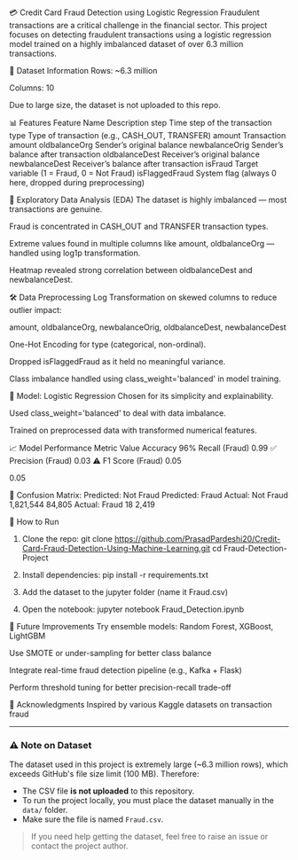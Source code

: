 💳 Credit Card Fraud Detection using Logistic Regression
Fraudulent transactions are a critical challenge in the financial sector. This project focuses on detecting fraudulent transactions using a logistic regression model trained on a highly imbalanced dataset of over 6.3 million transactions.

📁 Dataset Information
Rows: ~6.3 million

Columns: 10

Due to large size, the dataset is not uploaded to this repo.

📊 Features
Feature Name	Description
step	Time step of the transaction
type	Type of transaction (e.g., CASH_OUT, TRANSFER)
amount	Transaction amount
oldbalanceOrg	Sender’s original balance
newbalanceOrig	Sender’s balance after transaction
oldbalanceDest	Receiver’s original balance
newbalanceDest	Receiver’s balance after transaction
isFraud	Target variable (1 = Fraud, 0 = Not Fraud)
isFlaggedFraud	System flag (always 0 here, dropped during preprocessing)

🧪 Exploratory Data Analysis (EDA)
The dataset is highly imbalanced — most transactions are genuine.

Fraud is concentrated in CASH_OUT and TRANSFER transaction types.

Extreme values found in multiple columns like amount, oldbalanceOrg — handled using log1p transformation.

Heatmap revealed strong correlation between oldbalanceDest and newbalanceDest.

🛠️ Data Preprocessing
Log Transformation on skewed columns to reduce outlier impact:

amount, oldbalanceOrg, newbalanceOrig, oldbalanceDest, newbalanceDest

One-Hot Encoding for type (categorical, non-ordinal).

Dropped isFlaggedFraud as it held no meaningful variance.

Class imbalance handled using class_weight='balanced' in model training.

🤖 Model: Logistic Regression
Chosen for its simplicity and explainability.

Used class_weight='balanced' to deal with data imbalance.

Trained on preprocessed data with transformed numerical features.

📈 Model Performance
Metric	Value
Accuracy	96%
Recall (Fraud)	0.99 ✅
Precision (Fraud)	0.03 ⚠️
F1 Score (Fraud)	0.05

0.05

🧮 Confusion Matrix:
                         Predicted: Not Fraud     Predicted: Fraud
Actual: Not Fraud            1,821,544               84,805
Actual: Fraud                      18                2,419

🚀 How to Run
1. Clone the repo:
  git clone https://github.com/PrasadPardeshi20/Credit-Card-Fraud-Detection-Using-Machine-Learning.git
cd Fraud-Detection-Project

2. Install dependencies:
   pip install -r requirements.txt

3. Add the dataset to the jupyter folder (name it Fraud.csv)

4. Open the notebook:
   jupyter notebook Fraud_Detection.ipynb

 
🔮 Future Improvements
Try ensemble models: Random Forest, XGBoost, LightGBM

Use SMOTE or under-sampling for better class balance

Integrate real-time fraud detection pipeline (e.g., Kafka + Flask)

Perform threshold tuning for better precision-recall trade-off

🙏 Acknowledgments
Inspired by various Kaggle datasets on transaction fraud

---

### ⚠️ Note on Dataset

The dataset used in this project is extremely large (~6.3 million rows), which exceeds GitHub's file size limit (100 MB). Therefore:

- The CSV file **is not uploaded** to this repository.
- To run the project locally, you must place the dataset manually in the `data/` folder.
- Make sure the file is named `Fraud.csv`.

> If you need help getting the dataset, feel free to raise an issue or contact the project author.


